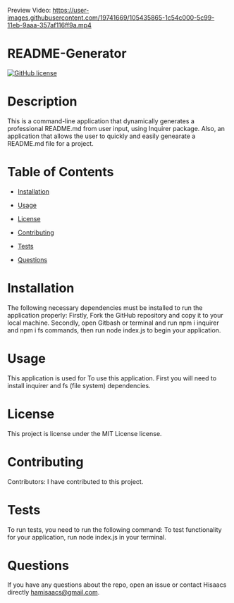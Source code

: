 Preview Video:
https://user-images.githubusercontent.com/19741669/105435865-1c54c000-5c99-11eb-9aaa-357af116ff9a.mp4

# README-Generator
[![GitHub license](https://img.shields.io/badge/license-MIT-blue.svg)](https://github.com/Hisaacs/README-Generator)

# Description

This is a command-line application that dynamically generates a professional README.md from user input, using Inquirer package. Also, an application that allows the user to quickly and easily genearate a README.md file for a project.

# Table of Contents 

* [Installation](#installation)

* [Usage](#usage)

* [License](#license)

* [Contributing](#contributing)

* [Tests](#tests)

* [Questions](#questions)

# Installation

The following necessary dependencies must be installed to run the application properly: Firstly, Fork the GitHub repository and copy it to your local machine. Secondly, open Gitbash or terminal and run npm i inquirer and npm i fs commands, then run node index.js to begin your application.

# Usage

​This application is used for To use this application. First you will need to install inquirer and fs (file system) dependencies.

# License

This project is license under the MIT License license.

# Contributing

​Contributors: I have contributed to this project.

# Tests

To run tests, you need to run the following command: To test functionality for your application, run node index.js in your terminal.

# Questions

If you have any questions about the repo, open an issue or contact Hisaacs directly hamisaacs@gmail.com.

